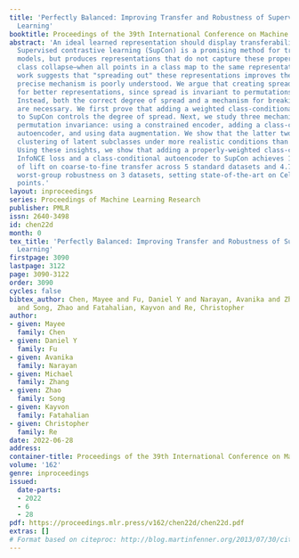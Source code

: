 ```yaml
---
title: 'Perfectly Balanced: Improving Transfer and Robustness of Supervised Contrastive
  Learning'
booktitle: Proceedings of the 39th International Conference on Machine Learning
abstract: 'An ideal learned representation should display transferability and robustness.
  Supervised contrastive learning (SupCon) is a promising method for training accurate
  models, but produces representations that do not capture these properties due to
  class collapse—when all points in a class map to the same representation. Recent
  work suggests that "spreading out" these representations improves them, but the
  precise mechanism is poorly understood. We argue that creating spread alone is insufficient
  for better representations, since spread is invariant to permutations within classes.
  Instead, both the correct degree of spread and a mechanism for breaking this invariance
  are necessary. We first prove that adding a weighted class-conditional InfoNCE loss
  to SupCon controls the degree of spread. Next, we study three mechanisms to break
  permutation invariance: using a constrained encoder, adding a class-conditional
  autoencoder, and using data augmentation. We show that the latter two encourage
  clustering of latent subclasses under more realistic conditions than the former.
  Using these insights, we show that adding a properly-weighted class-conditional
  InfoNCE loss and a class-conditional autoencoder to SupCon achieves 11.1 points
  of lift on coarse-to-fine transfer across 5 standard datasets and 4.7 points on
  worst-group robustness on 3 datasets, setting state-of-the-art on CelebA by 11.5
  points.'
layout: inproceedings
series: Proceedings of Machine Learning Research
publisher: PMLR
issn: 2640-3498
id: chen22d
month: 0
tex_title: 'Perfectly Balanced: Improving Transfer and Robustness of Supervised Contrastive
  Learning'
firstpage: 3090
lastpage: 3122
page: 3090-3122
order: 3090
cycles: false
bibtex_author: Chen, Mayee and Fu, Daniel Y and Narayan, Avanika and Zhang, Michael
  and Song, Zhao and Fatahalian, Kayvon and Re, Christopher
author:
- given: Mayee
  family: Chen
- given: Daniel Y
  family: Fu
- given: Avanika
  family: Narayan
- given: Michael
  family: Zhang
- given: Zhao
  family: Song
- given: Kayvon
  family: Fatahalian
- given: Christopher
  family: Re
date: 2022-06-28
address:
container-title: Proceedings of the 39th International Conference on Machine Learning
volume: '162'
genre: inproceedings
issued:
  date-parts:
  - 2022
  - 6
  - 28
pdf: https://proceedings.mlr.press/v162/chen22d/chen22d.pdf
extras: []
# Format based on citeproc: http://blog.martinfenner.org/2013/07/30/citeproc-yaml-for-bibliographies/
---
```

